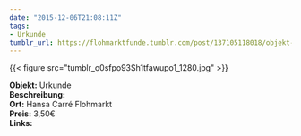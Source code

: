 ```yaml
---
date: "2015-12-06T21:08:11Z"
tags:
- Urkunde
tumblr_url: https://flohmarktfunde.tumblr.com/post/137105118018/objekt-urkunde-beschreibung-lorem-ipsum
---
```

 {{< figure src="tumblr_o0sfpo93Sh1tfawupo1_1280.jpg" >}}  

**Objekt:** Urkunde  
**Beschreibung:**   
**Ort:** Hansa Carré Flohmarkt  
**Preis:** 3,50€  
**Links:** 
